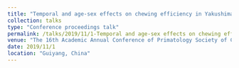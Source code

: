 ```yaml
---
title: "Temporal and age-sex effects on chewing efficiency in Yakushima Japanese macaques"
collection: talks
type: "Conference proceedings talk"
permalink: /talks/2019/11/1-Temporal and age-sex effects on chewing efficiency in Yakushima Japanese macaques
venue: "The 16th Academic Annual Conference of Primatology Society of China"
date: 2019/11/1
location: "Guiyang, China"
---
```

